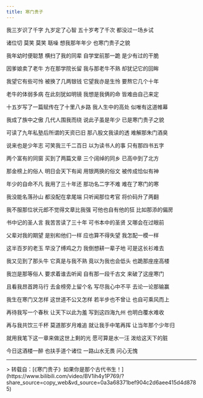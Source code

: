 ```yaml
---
title: 寒门贵子
---
```

我三岁识了千字 九岁定了心智 五十岁考了千次 都没过一场乡试  
 
诸位切 莫笑 莫笑 聒噪  想我那年年少 也寒门贵子之貌


我年幼时便聪慧 横扫了我的同辈 自学堂前那一跪 是少有过的干脆

因爹娘卖了老牛 方在那学院长留 我与那老牛不熟 却犹记它的回眸

我望它有些可怜 被换了几两银钱 它望我亦是生怜 要熬它几个十年   

老牛的体弱多病 在此刻犹如明镜  我想是我俩的命 皆难由自己来定



十五岁写了一篇赋传在了十里八乡路 我人生中的高处 似唯有这道帷幕

我成了族中之傲 几代人围我而绕 说此子虽是年少 已是寒门贵子之貌

可读了九年私塾后所谓的天资已旧 那八股文我读的透 难解那朱门酒臭

说来也是少年志 可笑我三千二百日  以为读书人的事 只有那四书五字



两个富有的同窗 买到了两篇文章 三个阔绰的同乡 已高中到了北方

那金榜上的俗人  明日会天下有闻 用银两换的俗文  被传成恰似有神

年少的自命不凡 我用了三十年还 那功名二字不难 难在了寒门的寒

我没能名落孙山 都没配在拿尾端 只听闻那位考官 将价码升了两翻



我不服那位状元郎不觉得文章比我强 可他也自有他的狂 比如那添的偏房

书中记的圣人言 我苦苦读了三十年 可书本中的圣贤 又哪会在过眼前

父辈对我的期望 是别和他们一样 应也算不得失望 我怎配一模一样

这半百岁的老玉 早没了缚鸡之力 我倒想耕一辈子地  可是这长衫难去 


我又见到了那头牛  它真是与我不熟 竟以为我也会低头 也跪那座座高楼

我岂是那等俗人  要求着谁去听闻 自有那一段千古文 来破了这座寒门

且看我昂首跨马行 去金榜旁上留个名 写尽我心中不平 去论一论那输赢

我生在寒门又怎样 这世道不公又怎样 若半步也不曾让 也自可乘风而上


再待我写一个春秋 让天下以此为羞 写到这四海九州 也明白覆水难收   

再与我共饮三千杯 莫道那岁月难追 就让我手中笔再挥 让当年那个少年归

就用我笔下这一章来做这世上剩的光 愿可算是水一汪 泼给这天下的脏

今日这酒楼一醉 也扶手道个诸位  一路山水无畏  问心无愧

<hr>
> 转载自：[《寒门贵子》如果你是那个古代书生！](https://www.bilibili.com/video/BV1ih4y1P769/?share_source=copy_web&vd_source=0a3a68371bef904c2d6aee415d4d8785)